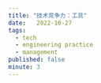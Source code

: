 ```yaml
---
title: "技术竞争力：工具"
date:   2022-10-27
tags:
  - tech
  - engineering practice
  - management
published: false
minute: 3
---
```




